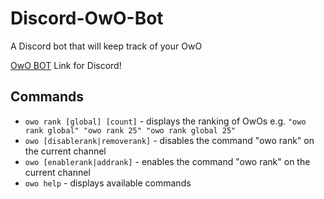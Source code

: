 # Discord-OwO-Bot
A Discord bot that will keep track of your OwO

[OwO BOT](https://discordapp.com/api/oauth2/authorize?client_id=408785106942164992&permissions=0&scope=bot) Link for Discord!

## Commands
- `owo rank [global] [count]` - displays the ranking of OwOs e.g. `"owo rank global" "owo rank 25" "owo rank global 25"`
- `owo [disablerank|removerank]` - disables the command "owo rank" on the current channel
- `owo [enablerank|addrank]` - enables the command "owo rank" on the current channel
- `owo help` - displays available commands
